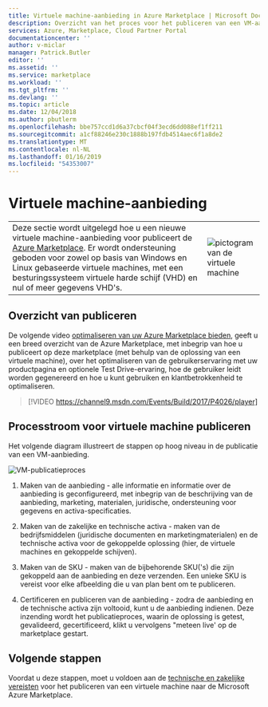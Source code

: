 ```yaml
---
title: Virtuele machine-aanbieding in Azure Marketplace | Microsoft Docs
description: Overzicht van het proces voor het publiceren van een VM-aanbieding op Azure Marketplace.
services: Azure, Marketplace, Cloud Partner Portal
documentationcenter: ''
author: v-miclar
manager: Patrick.Butler
editor: ''
ms.assetid: ''
ms.service: marketplace
ms.workload: ''
ms.tgt_pltfrm: ''
ms.devlang: ''
ms.topic: article
ms.date: 12/04/2018
ms.author: pbutlerm
ms.openlocfilehash: bbe757ccd1d6a37cbcf04f3ecd6dd088ef1ff211
ms.sourcegitcommit: a1cf88246e230c1888b197fdb4514aec6f1a8de2
ms.translationtype: MT
ms.contentlocale: nl-NL
ms.lasthandoff: 01/16/2019
ms.locfileid: "54353007"
---
```

# <a name="virtual-machine-offer"></a>Virtuele machine-aanbieding

|    |    |
|-----------------------------------------------------------------|------------------------------------------|
| Deze sectie wordt uitgelegd hoe u een nieuwe virtuele machine-aanbieding voor publiceert de [Azure Marketplace](https://azuremarketplace.microsoft.com). Er wordt ondersteuning geboden voor zowel op basis van Windows en Linux gebaseerde virtuele machines, met een besturingssysteem virtuele harde schijf (VHD) en nul of meer gegevens VHD's. | ![pictogram van de virtuele machine](./media/virtual-machine-icon.png)  |


## <a name="publishing-overview"></a>Overzicht van publiceren

De volgende video [optimaliseren van uw Azure Marketplace bieden](https://channel9.msdn.com/Events/Build/2017/P4026?ocid=player), geeft u een breed overzicht van de Azure Marketplace, met inbegrip van hoe u publiceert op deze marketplace (met behulp van de oplossing van een virtuele machine), over het optimaliseren van de gebruikerservaring met uw productpagina en optionele Test Drive-ervaring, hoe de gebruiker leidt worden gegenereerd en hoe u kunt gebruiken en klantbetrokkenheid te optimaliseren.

> [!VIDEO https://channel9.msdn.com/Events/Build/2017/P4026/player]


## <a name="vm-publishing-process-flow"></a>Processtroom voor virtuele machine publiceren

Het volgende diagram illustreert de stappen op hoog niveau in de publicatie van een VM-aanbieding. 

![VM-publicatieproces](./media/publishvm_001.png)

1. Maken van de aanbieding - alle informatie en informatie over de aanbieding is geconfigureerd, met inbegrip van de beschrijving van de aanbieding, marketing, materialen, juridische, ondersteuning voor gegevens en activa-specificaties.

2. Maken van de zakelijke en technische activa - maken van de bedrijfsmiddelen (juridische documenten en marketingmaterialen) en de technische activa voor de gekoppelde oplossing (hier, de virtuele machines en gekoppelde schijven). 

3. Maken van de SKU - maken van de bijbehorende SKU('s) die zijn gekoppeld aan de aanbieding en deze verzenden.  Een unieke SKU is vereist voor elke afbeelding die u van plan bent om te publiceren. 
 
4. Certificeren en publiceren van de aanbieding - zodra de aanbieding en de technische activa zijn voltooid, kunt u de aanbieding indienen. Deze inzending wordt het publicatieproces, waarin de oplossing is getest, gevalideerd, gecertificeerd, klikt u vervolgens "meteen live' op de marketplace gestart.  

## <a name="next-steps"></a>Volgende stappen

Voordat u deze stappen, moet u voldoen aan de [technische en zakelijke vereisten](./cpp-prerequisites.md) voor het publiceren van een virtuele machine naar de Microsoft Azure Marketplace. 
